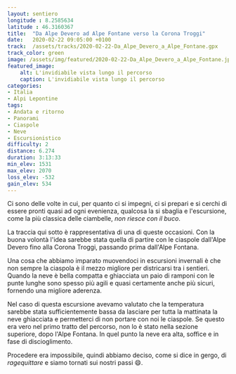 ```yaml
---
layout: sentiero
longitude : 8.2585634
latitude : 46.3160367
title:  "Da Alpe Devero ad Alpe Fontane verso la Corona Troggi"
date:   2020-02-22 09:05:00 +0100
track:  /assets/tracks/2020-02-22-Da_Alpe_Devero_a_Alpe_Fontane.gpx
track_color: green
image: /assets/img/featured/2020-02-22-Da_Alpe_Devero_a_Alpe_Fontane.jpg
featured_image:
    alt: L'invidiabile vista lungo il percorso
    caption: L'invidiabile vista lungo il percorso
categories:
- Italia
- Alpi Lepontine
tags:
- Andata e ritorno
- Panorami
- Ciaspole
- Neve
- Escursionistico
difficulty: 2
distance: 6.274 
duration: 3:13:33
min_elev: 1531
max_elev: 2070
loss_elev: -532
gain_elev: 534
---
```


Ci sono delle volte in cui, per quanto ci si impegni, ci si prepari e si cerchi di essere pronti quasi ad ogni evenienza, qualcosa la si sbaglia e l'escursione, come la più classica delle ciambelle, _non riesce con il buco_.

La traccia qui sotto è rappresentativa di una di queste occasioni. Con la buona volontà l'idea sarebbe stata quella di partire con le ciaspole dall'Alpe Devero fino alla Corona Troggi, passando prima dall'Alpe Fontana.

Una cosa che abbiamo imparato muovendoci in escursioni invernali è che non sempre la ciaspola è il mezzo migliore per districarsi tra i sentieri. Quando la neve è bella compatta e ghiacciata un paio di ramponi con le punte lunghe sono spesso più agili e quasi certamente anche più sicuri, fornendo una migliore aderenza.

Nel caso di questa escursione avevamo valutato che la temperatura sarebbe stata sufficientemente bassa da lasciare per tutta la mattinata la neve ghiacciata e permetterci di non portare con noi le ciaspole.
Se questo era vero nel primo tratto del percorso, non lo è stato nella sezione superiore, dopo l'Alpe Fontana. In quel punto la neve era alta, soffice e in fase di discioglimento.

Procedere era impossibile, quindi abbiamo deciso, come si dice in gergo, di _ragequittare_ e siamo tornati sui nostri passi :smile:.
